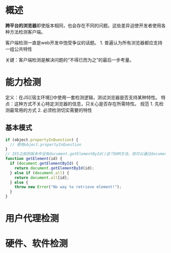 # 概述
**跨平台的浏览器**即使版本相同，也会存在不同的问题。这些差异迫使开发者使用各种方法检测客户端。

客户端检测一直是web开发中饱受争议的话题。
	1. 普遍认为所有浏览器都应支持一组公共特性

关键：客户端检测是解决问题的“不得已而为之”的最后一步考量。
# 能力检测
定义：在JS[[宿主环境]]中使用一套检测逻辑，测试浏览器是否支持某种特性。
特点：这种方式不关心特定浏览器的信息，只关心是否存在所需特性。
规范
	1. 先检测最常用的方式
	2. 必须检测切实需要的特性
## 基本模式
```js
if (object.propertyInQuestion) {
  // 使用object.propertyInQuestion
}
// IE5之前的版本中没有document.getElementById()这个DOM方法，但可以通过document.all属性实现同样的功能。
function getElement(id) {
  if (document.getElementById) {
    return document.getElementById(id);
  } else if (document.all) {
    return document.all[id];
  } else {
    throw new Error("No way to retrieve element!");
  }
}
```
# 用户代理检测
# 硬件、软件检测
